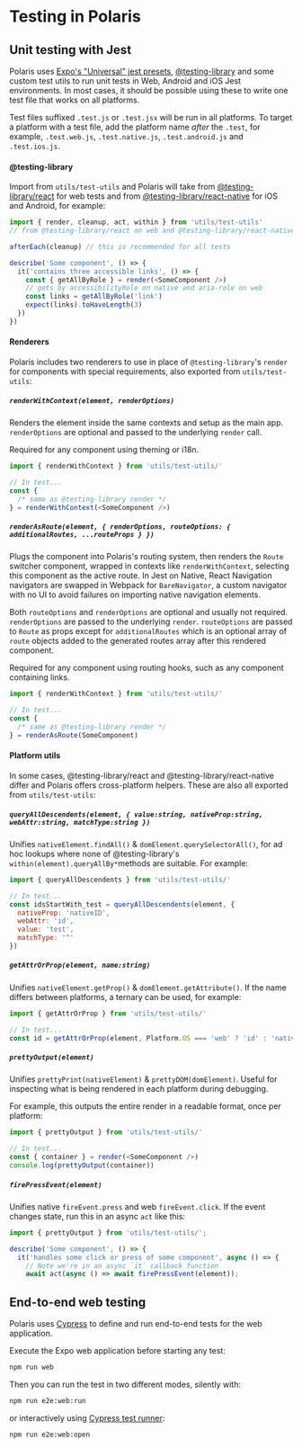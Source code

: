 # Testing in Polaris

## Unit testing with Jest

Polaris uses [Expo's "Universal" jest presets](https://blog.expo.io/testing-universal-react-native-apps-with-jest-and-expo-113b4bf9cc44), [@testing-library](https://testing-library.com/docs/intro) and some custom test utils to run unit tests in Web, Android and iOS Jest environments. In most cases, it should be possible using these to write one test file that works on all platforms.

Test files suffixed `.test.js` or `.test.jsx` will be run in all platforms. To target a platform with a test file, add the platform name _after_ the `.test`, for example, `.test.web.js`, `.test.native.js`, `.test.android.js` and `.test.ios.js`.

#### @testing-library

Import from `utils/test-utils` and Polaris will take from [@testing-library/react](https://testing-library.com/docs/react-testing-library/intro) for web tests and from [@testing-library/react-native](https://testing-library.com/docs/native-testing-library/intro) for iOS and Android, for example:

```js
import { render, cleanup, act, within } from 'utils/test-utils'
// from @testing-library/react on web and @testing-library/react-native on native

afterEach(cleanup) // this is recommended for all tests

describe('Some component', () => {
  it('contains three accessible links', () => {
    const { getAllByRole } = render(<SomeComponent />)
    // gets by accessibilityRole on native and aria-role on web
    const links = getAllByRole('link')
    expect(links).toHaveLength(3)
  })
})
```

#### Renderers

Polaris includes two renderers to use in place of `@testing-library`'s `render` for components with special requirements, also exported from `utils/test-utils`:

##### `renderWithContext(element, renderOptions)`

Renders the element inside the same contexts and setup as the main app. `renderOptions` are optional and passed to the underlying `render` call.

Required for any component using theming or i18n.

```js
import { renderWithContext } from 'utils/test-utils/'

// In test...
const {
  /* same as @testing-library render */
} = renderWithContext(<SomeComponent />)
```

##### `renderAsRoute(element, { renderOptions, routeOptions: { additionalRoutes, ...routeProps } })`

Plugs the component into Polaris's routing system, then renders the `Route` switcher component, wrapped in contexts like `renderWithContext`, selecting this component as the active route. In Jest on Native, React Navigation navigators are swapped in Webpack for `BareNavigator`, a custom navigator with no UI to avoid failures on importing native navigation elements.

Both `routeOptions` and `renderOptions` are optional and usually not required. `renderOptions` are passed to the underlying `render`. `routeOptions` are passed to `Route` as props except for `additionalRoutes` which is an optional array of `route` objects added to the generated routes array after this rendered component.

Required for any component using routing hooks, such as any component containing links.

```js
import { renderWithContext } from 'utils/test-utils/'

// In test...
const {
  /* same as @testing-library render */
} = renderAsRoute(SomeComponent)
```

#### Platform utils

In some cases, @testing-library/react and @testing-library/react-native differ and Polaris offers cross-platform helpers. These are also all exported from `utils/test-utils`:

##### `queryAllDescendents(element, { value:string, nativeProp:string, webAttr:string, matchType:string })`

Unifies `nativeElement.findAll()` & `domElement.querySelectorAll()`, for ad hoc lookups where none of @testing-library's `within(element).queryAllBy*`methods are suitable. For example:

```js
import { queryAllDescendents } from 'utils/test-utils/'

// In test...
const idsStartWith_test = queryAllDescendents(element, {
  nativeProp: 'nativeID',
  webAttr: 'id',
  value: 'test',
  matchType: '^'
})
```

##### `getAttrOrProp(element, name:string)`

Unifies `nativeElement.getProp()` & `domElement.getAttribute()`. If the name differs between platforms, a ternary can be used, for example:

```js
import { getAttrOrProp } from 'utils/test-utils/'

// In test...
const id = getAttrOrProp(element, Platform.OS === 'web' ? 'id' : 'nativeID')
```

##### `prettyOutput(element)`

Unifies `prettyPrint(nativeElement)` & `prettyDOM(domElement)`. Useful for inspecting what is being rendered in each platform during debugging.

For example, this outputs the entire render in a readable format, once per platform:

```js
import { prettyOutput } from 'utils/test-utils/'

// In test...
const { container } = render(<SomeComponent />)
console.log(prettyOutput(container))
```

##### `firePressEvent(element)`

Unifies native `fireEvent.press` and web `fireEvent.click`. If the event changes state, run this in an async `act` like this:

```js
import { prettyOutput } from 'utils/test-utils/';

describe('Some component', () => {
  it('handles some click or press of some component', async () => {
    // Note we're in an async `it` callback function
    await act(async () => await firePressEvent(element));
```

## End-to-end web testing

Polaris uses [Cypress](https://www.cypress.io/) to define and run end-to-end tests for the web application.

Execute the Expo web application before starting any test:

```sh
npm run web
```

Then you can run the test in two different modes, silently with:

```sh
npm run e2e:web:run
```

or interactively using [Cypress test runner](https://docs.cypress.io/guides/core-concepts/test-runner.html#Overview):

```sh
npm run e2e:web:open
```

[logo-img]: docs/img/Polaris_logo.svg
[docs]: https://nf-polaris.netlify.com/#/
